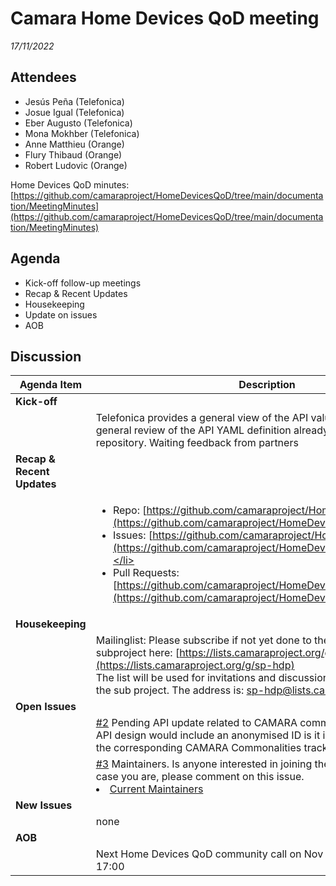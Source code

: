 # Camara Home Devices QoD meeting

*17/11/2022*

## Attendees

* Jesús Peña (Telefonica)
* Josue Igual (Telefonica)
* Eber Augusto (Telefonica)
* Mona Mokhber (Telefonica)
* Anne Matthieu (Orange)
* Flury Thibaud (Orange)
* Robert Ludovic (Orange)

Home Devices QoD minutes: [https://github.com/camaraproject/HomeDevicesQoD/tree/main/documentation/MeetingMinutes](https://github.com/camaraproject/HomeDevicesQoD/tree/main/documentation/MeetingMinutes)

## Agenda

* Kick-off follow-up meetings
* Recap & Recent Updates
* Housekeeping
* Update on issues 
* AOB

## Discussion

| Agenda Item | Description | 
| ----------- | ------------|
| **Kick-off** | |
|  | Telefonica provides a general view of the API value proposition and a general review of the API YAML definition already uploaded to the github repository. Waiting feedback from partners |
| **Recap & Recent Updates** |  |
|  | <ul><li>Repo: [https://github.com/camaraproject/HomeDevicesQoD](https://github.com/camaraproject/HomeDevicesQoD)</li><li>Issues:&nbsp;[https://github.com/camaraproject/HomeDevicesQoD/issues](https://github.com/camaraproject/HomeDevicesQoD/issues)&nbsp;</li><li>Pull Requests: [https://github.com/camaraproject/HomeDevicesQoD/pulls](https://github.com/camaraproject/HomeDevicesQoD/pulls)</li></ul> |
| **Housekeeping** |  |
|  | Mailinglist: Please subscribe if not yet done to the mailinglist of the subproject here: [https://lists.camaraproject.org/g/sp-hdp](https://lists.camaraproject.org/g/sp-hdp)<br>The list will be used for invitations and discussions between members of the sub project. The address is: sp-hdp@lists.camaraproject.org |
| **Open Issues** | |
|  | [#2](https://github.com/camaraproject/HomeDevicesQoD/issues/2) Pending API update related to CAMARA commonalities issue [#101](https://github.com/camaraproject/WorkingGroups/issues/101). API design would include an anonymised ID is it is eventually agreed on the corresponding CAMARA Commonalities track. |
|  | [#3](https://github.com/camaraproject/HomeDevicesQoD/issues/3) Maintainers. Is anyone interested in joining the maintainers group? In case you are, please comment on this issue. <br><li> [Current Maintainers](https://github.com/camaraproject/HomeDevicesQoD/blob/main/MAINTAINERS.MD) |
| **New Issues** |  |
|  | none |
| **AOB** | |
|  | Next Home Devices QoD community call on Nov 24th, UTC 16:00, CET 17:00 |
